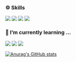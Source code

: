 
### ⚙️ Skills
<img src="https://img.shields.io/badge/java-007396?style=flat-square&logo=java&logoColor=white"/> <img src="https://img.shields.io/badge/python-3776AB.svg?style=flat-square&logo=python&logoColor=white"/> <img src="https://img.shields.io/badge/mysql-4479A1.svg?style=flat-square&logo=mysql&logoColor=white"/> <img src="https://img.shields.io/badge/git-F05032?style=flat-square&logo=git&logoColor=white">
<br> 
### 🌱 I’m currently learning ...
<img src="https://img.shields.io/badge/Spring-6DB33F.svg?style=flat-square&logo=Spring&logoColor=white"/> <img src="https://img.shields.io/badge/Spring Boot-6DB33F.svg?style=flat-square&logo=Spring Boot&logoColor=white"/> <img src="https://img.shields.io/badge/AWS-232F3E.svg?style=flat-square&logo=amazonwebservices&logoColor=white"/> 
<br>

[![Anurag's GitHub stats](https://github-readme-stats.vercel.app/api?username=Yunju07)](https://github.com/Yunju07/github-readme-stats)

<!--
**Yunju07/Yunju07** is a ✨ _special_ ✨ repository because its `README.md` (this file) appears on your GitHub profile.

Here are some ideas to get you started:

- 🔭 I’m currently working on ...
- 🌱 I’m currently learning ...
- 👯 I’m looking to collaborate on ...
- 🤔 I’m looking for help with ...
- 💬 Ask me about ...
- 📫 How to reach me: ...
- 😄 Pronouns: ...
- ⚡ Fun fact: ...
-->
